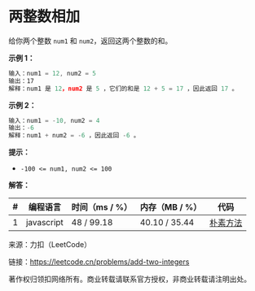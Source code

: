 # 两整数相加

给你两个整数 `num1` 和 `num2`，返回这两个整数的和。

**示例 1：**

``` javascript
输入：num1 = 12, num2 = 5
输出：17
解释：num1 是 12，num2 是 5 ，它们的和是 12 + 5 = 17 ，因此返回 17 。
```

**示例 2：**

``` javascript
输入：num1 = -10, num2 = 4
输出：-6
解释：num1 + num2 = -6 ，因此返回 -6 。
```

**提示：**

- `-100 <= num1, num2 <= 100`

**解答：**

**#**|**编程语言**|**时间（ms / %）**|**内存（MB / %）**|**代码**
--|--|--|--|--
1|javascript|48 / 99.18|40.10 / 35.44|[朴素方法](./javascript/ac_v1.js)

来源：力扣（LeetCode）

链接：https://leetcode.cn/problems/add-two-integers

著作权归领扣网络所有。商业转载请联系官方授权，非商业转载请注明出处。
